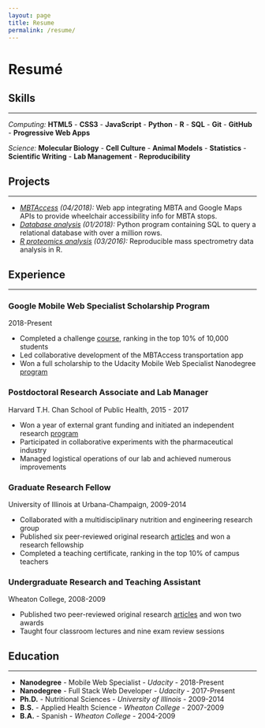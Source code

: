 ```yaml
---
layout: page
title: Resume
permalink: /resume/
---
```

# Resumé

## Skills

---

<!-- Version with icons
<i class="fas fa-code"></i> *Computing:*
<i class="fab fa-html5 font-weight-bold"> HTML5</i>
<i class="fab fa-css3 font-weight-bold"> CSS3</i>
<i class="fab fa-js font-weight-bold"> JavaScript</i>
<i class="fab fa-python font-weight-bold"> Python</i>
<i class="font-weight-bold"> R </i>
<i class="fas fa-database font-weight-bold"> SQL</i>
<i class="fab fa-git font-weight-bold"> Git</i>
<i class="fab fa-github font-weight-bold"> GitHub</i>
<i class="fab fa-google font-weight-bold"> Progressive Web Apps</i>
 -->
<i class="fas fa-code fa-lg"></i> *Computing:*
**HTML5** - **CSS3** - **JavaScript** - **Python** - **R** - **SQL** - **Git** - **GitHub** - **Progressive Web Apps**

<i class="fas fa-flask fa-lg"></i> *Science:*
**Molecular Biology** - **Cell Culture** - **Animal Models** - **Statistics** - **Scientific Writing** - **Lab Management** - **Reproducibility**

## Projects

---

- *[MBTAccess](https://growwithgooglema.github.io/gwg-mbta/) (04/2018):*  Web app integrating MBTA and Google Maps APIs to provide wheelchair accessibility info for MBTA stops.
- *[Database analysis](https://github.com/br3ndonland/udacity-fsnd-p3-sql) (01/2018):* Python program containing SQL to query a relational database with over a million rows.
- *[R proteomics analysis](https://github.com/br3ndonland/R-proteomics-Nrf1) (03/2016):* Reproducible mass spectrometry data analysis in R.

## Experience

---

### Google Mobile Web Specialist Scholarship Program

2018-Present

- Completed a challenge [course](https://github.com/br3ndonland/udacity-google), ranking in the top 10% of 10,000 students
- Led collaborative development of the MBTAccess transportation app
- Won a full scholarship to the Udacity Mobile Web Specialist Nanodegree [program](https://www.udacity.com/course/mobile-web-specialist-nanodegree--nd024)

### Postdoctoral Research Associate and Lab Manager

Harvard T.H. Chan School of Public Health, 2015 - 2017

- Won a year of external grant funding and initiated an independent research [program](https://www.dropbox.com/s/kds6nwgdao378un/nutritional-screening-eb2017.pdf?dl=0)
- Participated in collaborative experiments with the pharmaceutical industry
- Managed logistical operations of our lab and achieved numerous improvements

### Graduate Research Fellow

University of Illinois at Urbana-Champaign, 2009-2014

- Collaborated with a multidisciplinary nutrition and engineering research group
- Published six peer-reviewed original research [articles](https://scholar.google.com/citations?user=ZJ2yZa8AAAAJ&hl=en) and won a research fellowship
- Completed a teaching certificate, ranking in the top 10% of campus teachers

### Undergraduate Research and Teaching Assistant

Wheaton College, 2008-2009

- Published two peer-reviewed original research [articles](https://scholar.google.com/citations?user=ZJ2yZa8AAAAJ&hl=en) and won two awards
- Taught four classroom lectures and nine exam review sessions

## Education

---

- **Nanodegree** - Mobile Web Specialist - *Udacity* - 2018-Present
- **Nanodegree** - Full Stack Web Developer - *Udacity* - 2017-Present
- **Ph.D.** - Nutritional Sciences - *University of Illinois* - 2009-2014
- **B.S.** - Applied Health Science - *Wheaton College* - 2007-2009
- **B.A.** - Spanish - *Wheaton College* - 2004-2009